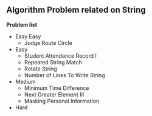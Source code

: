 ## Algorithm Problem related on String

**Problem list**
* Easy Easy
	* Judge Route Circle
* Easy
	* Student Attendance Record I
	* Repeated String Match
	* Rotate String
	* Number of Lines To Write String
* Medium
	* Minimum Time Difference
	* Next Greater Element III
	* Masking Personal Information
* Hard